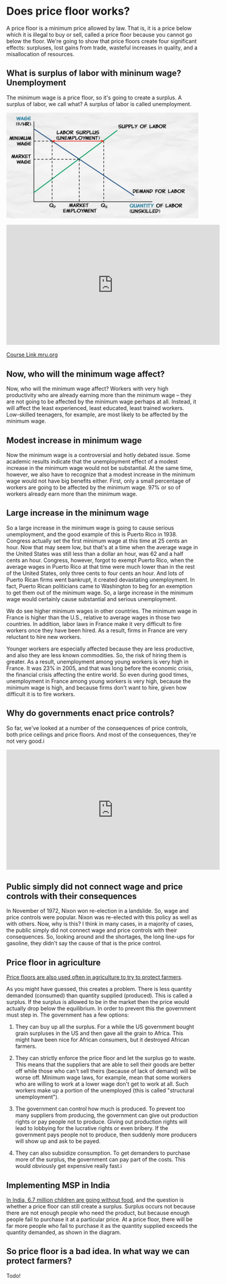 # Does price floor works?

A price floor is a minimum price allowed by law. That is, it is a price below which it is illegal to buy or sell, called a price floor because you cannot go below the floor. We're going to show that price floors create four significant effects: surpluses, lost gains from trade, wasteful increases in quality, and a misallocation of resources. 


## What is surplus of labor with mininum wage? Unemployment
The minimum wage is a price floor, so it's going to create a surplus. A surplus of labor, we call what? A surplus of labor is called unemployment.

![Price Floor](image/unemployment.png)

<iframe width="560" height="315" src="https://www.youtube.com/embed/65kfAswiHLk?si=OHAGZA5EB5T6TzEk" title="YouTube video player" frameborder="0" allow="accelerometer; autoplay; clipboard-write; encrypted-media; gyroscope; picture-in-picture; web-share" allowfullscreen></iframe>

[Course Link mru.org](https://mru.org/courses/principles-economics-microeconomics/price-floor-example-minimum-wage)

## Now, who will the minimum wage affect? 

Now, who will the minimum wage affect? Workers with very high productivity who are already earning more than the minimum wage – they are not going to be affected by the minimum wage perhaps at all. Instead, it will affect the least experienced, least educated, least trained workers. Low-skilled teenagers, for example, are most likely to be affected by the minimum wage. 


## Modest increase in minimum wage

Now the minimum wage is a controversial and hotly debated issue. Some academic results indicate that the unemployment effect of a modest increase in the minimum wage would not be substantial. At the same time, however, we also have to recognize that a modest increase in the minimum wage would not have big benefits either. First, only a small percentage of workers are going to be affected by the minimum wage. 97% or so of workers already earn more than the minimum wage.

## Large increase in the minimum wage

So a large increase in the minimum wage is going to cause serious unemployment, and the good example of this is Puerto Rico in 1938. Congress actually set the first minimum wage at this time at 25 cents an hour. Now that may seem low, but that's at a time when the average wage in the United States was still less than a dollar an hour, was 62 and a half cents an hour. Congress, however, forgot to exempt Puerto Rico, when the average wages in Puerto Rico at that time were much lower than in the rest of the United States, only three cents to four cents an hour.
And lots of Puerto Rican firms went bankrupt, it created devastating unemployment. In fact, Puerto Rican politicians came to Washington to beg for an exemption to get them out of the minimum wage. So, a large increase in the minimum wage would certainly cause substantial and serious unemployment.

We do see higher minimum wages in other countries. The minimum wage in France is higher than the U.S., relative to average wages in those two countries. In addition, labor laws in France make it very difficult to fire workers once they have been hired. As a result, firms in France are very reluctant to hire new workers.

Younger workers are especially affected because they are less productive, and also they are less known commodities. So, the risk of hiring them is greater. As a result, unemployment among young workers is very high in France. It was 23% in 2005, and that was long before the economic crisis, the financial crisis affecting the entire world. So even during good times, unemployment in France among young workers is very high, because the minimum wage is high, and because firms don't want to hire, given how difficult it is to fire workers.


## Why do governments enact price controls?

So far, we've looked at a number of the consequences of price controls, both price ceilings and price floors. And most of the consequences, they're not very good.i

<iframe width="560" height="315" src="https://www.youtube.com/embed/1GviwAknP08?si=EzG7pP25OhwX-LzW" title="YouTube video player" frameborder="0" allow="accelerometer; autoplay; clipboard-write; encrypted-media; gyroscope; picture-in-picture; web-share" allowfullscreen></iframe>

## Public simply did not connect wage and price controls with their consequences

In November of 1972, Nixon won re-election in a landslide. So, wage and price controls were popular. Nixon was re-elected with this policy as well as with others. Now, why is this? I think in many cases, in a majority of cases, the public simply did not connect wage and price controls with their consequences. So, looking around and the shortages, the long line-ups for gasoline, they didn't say the cause of that is the price control.

## Price floor in agriculture

[Price floors are also used often in agriculture to try to protect farmers](http://economics.fundamentalfinance.com/micro_price-floor.php).

As you might have guessed, this creates a problem. There is less quantity demanded (consumed) than quantity supplied (produced). This is called a surplus. If the surplus is allowed to be in the market then the price would actually drop below the equilibrium. In order to prevent this the government must step in. The government has a few options:

 1. They can buy up all the surplus. For a while the US government bought grain surpluses in the US and then gave all the grain to Africa. This might have been nice for African consumers, but it destroyed African farmers.

 2. They can strictly enforce the price floor and let the surplus go to waste. This means that the suppliers that are able to sell their goods are better off while those who can't sell theirs (because of lack of demand) will be worse off. Minimum wage laws, for example, mean that some workers who are willing to work at a lower wage don't get to work at all. Such workers make up a portion of the unemployed (this is called "structural unemployment").

3. The government can control how much is produced. To prevent too many suppliers from producing, the government can give out production rights or pay people not to produce. Giving out production rights will lead to lobbying for the lucrative rights or even bribery. If the government pays people not to produce, then suddenly more producers will show up and ask to be payed.

4. They can also subsidize consumption. To get demanders to purchase more of the surplus, the government can pay part of the costs. This would obviously get expensive really fast.i


## Implementing MSP in India

[In India, 6.7 million children are going without food](https://www.indiatoday.in/health/story/india-has-67-million-zero-food-children-going-without-food-harvard-study-2513449-2024-03-11), and the question is whether a price floor can still create a surplus. Surplus occurs not because there are not enough people who need the product, but because enough people fail to purchase it at a particular price. At a price floor, there will be far more people who fail to purchase it as the quantity supplied exceeds the quantity demanded, as shown in the diagram.


## So price floor is a bad idea. In what way we can protect farmers?

Todo!
     
